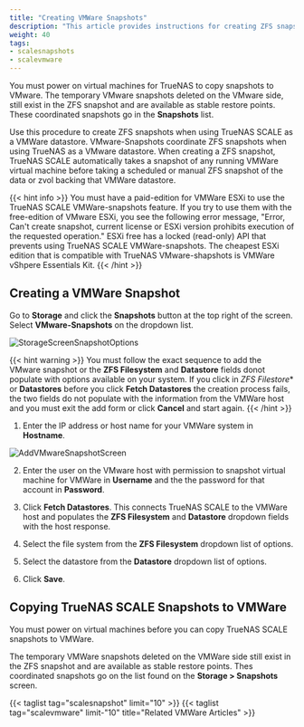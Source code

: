 ```yaml
---
title: "Creating VMWare Snapshots"
description: "This article provides instructions for creating ZFS snapshots when using TrueNAS as a VMWare datastore."
weight: 40 
tags:
- scalesnapshots
- scalevmware
---
```



You must power on virtual machines for TrueNAS to copy snapshots to VMware.
The temporary VMware snapshots deleted on the VMware side, still exist in the ZFS snapshot and are available as stable restore points.
These coordinated snapshots go in the **Snapshots** list.

Use this procedure to create ZFS snapshots when using TrueNAS SCALE as a VMWare datastore. VMware-Snapshots coordinate ZFS snapshots when using TrueNAS as a VMware datastore.
When creating a ZFS snapshot, TrueNAS SCALE automatically takes a snapshot of any running VMWare virtual machine before taking a scheduled or manual ZFS snapshot of the data or zvol backing that VMWare datastore.

{{< hint info >}}
You must have a paid-edition for VMWare ESXi to use the TrueNAS SCALE VMWare-snapshots feature.
If you try to use them with the free-edition of VMware ESXi, you see the following error message, "Error, Can't create snapshot, current license or ESXi version prohibits execution of the requested operation."
ESXi free has a locked (read-only) API that prevents using TrueNAS SCALE VMWare-snapshots.
The cheapest ESXi edition that is compatible with TrueNAS VMware-shapshots is VMWare vShpere Essentials Kit.
{{< /hint >}}

## Creating a VMWare Snapshot

Go to **Storage** and click the **Snapshots** button at the top right of the screen. Select **VMware-Snapshots** on the dropdown list.

![StorageScreenSnapshotOptions](/images/SCALE/22.02/StorageScreenSnapshotOptions.png "Snapshot Options")

{{< hint warning >}}
You must follow the exact sequence to add the VMware snapshot or the  **ZFS Filesystem** and  **Datastore** fields donot populate with options available on your system.
If you click in *ZFS Filestore** or **Datastores** before you click **Fetch Datastores** the creation process fails, the two fields do not populate with the information from the VMWare host and you must exit the add form or click **Cancel** and start again.
{{< /hint >}}

1. Enter the IP address or host name for your VMWare system in **Hostname**.

![AddVMwareSnapshotScreen](/images/SCALE/22.02/AddVMwareSnapshotScreen.png "Add VMware-Snapshot Screen")

2. Enter the user on the VMware host with permission to snapshot virtual machine for VMWare in **Username** and the the password for that account in **Password**.

3. Click **Fetch Datastores**. This connects TrueNAS SCALE to the VMWare host and populates the **ZFS Filesystem** and **Datastore** dropdown fields with the host response.

4. Select the file system from the **ZFS Filesystem** dropdown list of options.

5. Select the datastore from the **Datastore** dropdown list of options. 

6. Click **Save**.

## Copying TrueNAS SCALE Snapshots to VMWare

You must power on virtual machines before you can copy TrueNAS SCALE snapshots to VMWare.

The temporary VMWare snapshots deleted on the VMWare side still exist in the ZFS snapshot and are available as stable restore points.
Thes coordinated snapshots go on the list found on the **Storage > Snapshots** screen.

{{< taglist tag="scalesnapshot" limit="10" >}}
{{< taglist tag="scalevmware" limit-"10" title="Related VMWare Articles" >}}